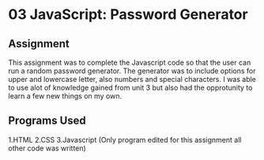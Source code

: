 # 03 JavaScript: Password Generator

## Assignment

This assignment was to complete the Javascript code so that the user can run a random password generator. The generator was to include options for upper and lowercase letter, also numbers and special characters. I was able to use alot of knowledge gained from unit 3 but also had the opprotunity to learn a few new things on my own.

## Programs Used

1.HTML
2.CSS
3.Javascript (Only program edited for this assignment all other code was written)


